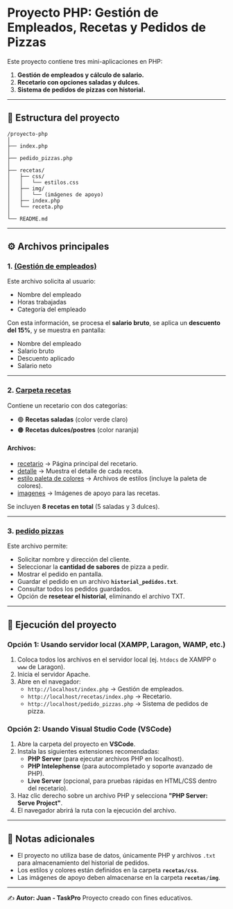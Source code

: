 # Proyecto PHP: Gestión de Empleados, Recetas y Pedidos de Pizzas

Este proyecto contiene tres mini-aplicaciones en PHP:  
1. **Gestión de empleados y cálculo de salario.**  
2. **Recetario con opciones saladas y dulces.**  
3. **Sistema de pedidos de pizzas con historial.**

---

## 📂 Estructura del proyecto

```
/proyecto-php
│
├── index.php
│
├── pedido_pizzas.php
│
├── recetas/
│   ├── css/
│   │   └── estilos.css
│   ├── img/
│   │   └── (imágenes de apoyo)
│   ├── index.php
│   └── receta.php
│
└── README.md
```

---

## ⚙️ Archivos principales

### 1. [(Gestión de empleados)](./index.php)

Este archivo solicita al usuario:  
- Nombre del empleado  
- Horas trabajadas  
- Categoría del empleado  

Con esta información, se procesa el **salario bruto**, se aplica un **descuento del 15%**, y se muestra en pantalla:  

- Nombre del empleado  
- Salario bruto  
- Descuento aplicado  
- Salario neto  

---

### 2. [Carpeta recetas](./recetas/)

Contiene un recetario con dos categorías:  

- 🟢 **Recetas saladas** (color verde claro)  
- 🟠 **Recetas dulces/postres** (color naranja)  

#### Archivos:
- [recetario](./recetas/index.php) → Página principal del recetario.  
- [detalle](./recetas/receta.php) → Muestra el detalle de cada receta.  
- [estilo paleta de colores](./recetas/css/) → Archivos de estilos (incluye la paleta de colores).  
- [imagenes](./recetas/img/) → Imágenes de apoyo para las recetas.  

Se incluyen **8 recetas en total** (5 saladas y 3 dulces).  

---

### 3. [pedido pizzas](./pedido_pizzas.php)

Este archivo permite:  
- Solicitar nombre y dirección del cliente.  
- Seleccionar la **cantidad de sabores** de pizza a pedir.  
- Mostrar el pedido en pantalla.  
- Guardar el pedido en un archivo **`historial_pedidos.txt`**.  
- Consultar todos los pedidos guardados.  
- Opción de **resetear el historial**, eliminando el archivo TXT.  

---

## 🚀 Ejecución del proyecto

### Opción 1: Usando servidor local (XAMPP, Laragon, WAMP, etc.)
1. Coloca todos los archivos en el servidor local (ej. `htdocs` de XAMPP o `www` de Laragon).  
2. Inicia el servidor Apache.  
3. Abre en el navegador:  
   - `http://localhost/index.php` → Gestión de empleados.  
   - `http://localhost/recetas/index.php` → Recetario.  
   - `http://localhost/pedido_pizzas.php` → Sistema de pedidos de pizza.

### Opción 2: Usando **Visual Studio Code (VSCode)**
1. Abre la carpeta del proyecto en **VSCode**.  
2. Instala las siguientes extensiones recomendadas:  
   - **PHP Server** (para ejecutar archivos PHP en localhost).  
   - **PHP Intelephense** (para autocompletado y soporte avanzado de PHP).  
   - **Live Server** (opcional, para pruebas rápidas en HTML/CSS dentro del recetario).  
3. Haz clic derecho sobre un archivo PHP y selecciona **"PHP Server: Serve Project"**.  
4. El navegador abrirá la ruta con la ejecución del archivo.  

---

## 📝 Notas adicionales

- El proyecto no utiliza base de datos, únicamente PHP y archivos `.txt` para almacenamiento del historial de pedidos.  
- Los estilos y colores están definidos en la carpeta **`recetas/css`**.  
- Las imágenes de apoyo deben almacenarse en la carpeta **`recetas/img`**.  

---

✍️ **Autor: Juan - TaskPro** Proyecto creado con fines educativos.  

